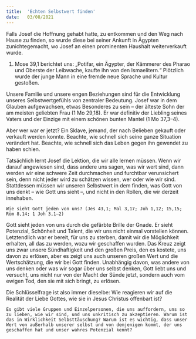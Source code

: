 ```yaml
---
title:  'Echten Selbstwert finden'
date:   03/08/2021
---
```


Falls Josef die Hoffnung gehabt hatte, zu entkommen und den Weg nach Hause zu finden, so wurde diese bei seiner Ankunft in Ägypten zunichtegemacht, wo Josef an einen prominenten Haushalt weiterverkauft wurde.

1. Mose 39,1 berichtet uns: „Potifar, ein Ägypter, der Kämmerer des Pharao und Oberste der Leibwache, kaufte ihn von den Ismaelitern.“ Plötzlich wurde der junge Mann in eine fremde neue Sprache und Kultur gestoßen.

Unsere Familie und unsere engen Beziehungen sind für die Entwicklung unseres Selbstwertgefühls von zentraler Bedeutung. Josef war in dem Glauben aufgewachsen, etwas Besonderes zu sein – der älteste Sohn der am meisten geliebten Frau (1 Mo 29,18). Er war definitiv der Liebling seines Vaters und der Einzige mit einem schönen bunten Mantel (1 Mo 37,3–4).

Aber wer war er jetzt? Ein Sklave, jemand, der nach Belieben gekauft oder verkauft werden konnte. Beachte, wie schnell sich seine ganze Situation verändert hat. Beachte, wie schnell sich das Leben gegen ihn gewendet zu haben schien.

Tatsächlich lernt Josef die Lektion, die wir alle lernen müssen. Wenn wir darauf angewiesen sind, dass andere uns sagen, was wir wert sind, dann werden wir eine schwere Zeit durchmachen und furchtbar verunsichert sein, denn nicht jeder wird zu schätzen wissen, wer oder wie wir sind. Stattdessen müssen wir unseren Selbstwert in dem finden, was Gott von uns denkt – wie Gott uns sieht –, und nicht in den Rollen, die wir derzeit innehaben.

`Wie sieht Gott jeden von uns? (Jes 43,1; Mal 3,17; Joh 1,12; 15,15; Röm 8,14; 1 Joh 3,1–2)`

Gott sieht jeden von uns durch die gefärbte Brille der Gnade. Er sieht Potenzial, Schönheit und Talent, die wir uns nicht einmal vorstellen können. Letztendlich war er bereit, für uns zu sterben, damit wir die Möglichkeit erhalten, all das zu werden, wozu wir geschaffen wurden. Das Kreuz zeigt uns zwar unsere Sündhaftigkeit und den großen Preis, den es kostete, uns davon zu erlösen, aber es zeigt uns auch unseren großen Wert und die Wertschätzung, die wir bei Gott finden. Unabhängig davon, was andere von uns denken oder was wir sogar über uns selbst denken, Gott liebt uns und versucht, uns nicht nur von der Macht der Sünde jetzt, sondern auch vom ewigen Tod, den sie mit sich bringt, zu erlösen.

Die Schlüsselfrage ist also immer dieselbe: Wie reagieren wir auf die Realität der Liebe Gottes, wie sie in Jesus Christus offenbart ist?

`Es gibt viele Gruppen und Einzelpersonen, die uns auffordern, uns so zu lieben, wie wir sind, und uns unkritisch zu akzeptieren. Warum ist das in Wirklichkeit Selbsttäuschung? Warum ist es wichtig, dass unser Wert von außerhalb unserer selbst und von demjenigen kommt, der uns geschaffen hat und unser wahres Potenzial kennt?`